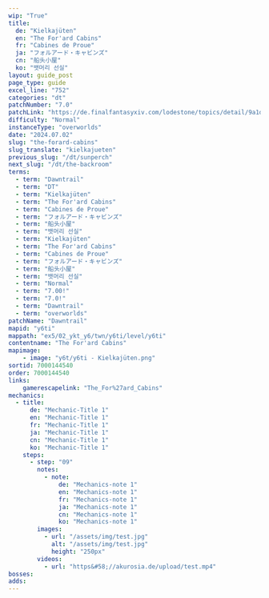 ```yaml
---
wip: "True"
title:
  de: "Kielkajüten"
  en: "The For'ard Cabins"
  fr: "Cabines de Proue"
  ja: "フォルアード・キャビンズ"
  cn: "船头小屋"
  ko: "뱃머리 선실"
layout: guide_post
page_type: guide
excel_line: "752"
categories: "dt"
patchNumber: "7.0"
patchLink: "https://de.finalfantasyxiv.com/lodestone/topics/detail/9a1d2364c6f0fed72a164f3252a59073f7d0c4fc"
difficulty: "Normal"
instanceType: "overworlds"
date: "2024.07.02"
slug: "the-forard-cabins"
slug_translate: "kielkajueten"
previous_slug: "/dt/sunperch"
next_slug: "/dt/the-backroom"
terms:
  - term: "Dawntrail"
  - term: "DT"
  - term: "Kielkajüten"
  - term: "The For'ard Cabins"
  - term: "Cabines de Proue"
  - term: "フォルアード・キャビンズ"
  - term: "船头小屋"
  - term: "뱃머리 선실"
  - term: "Kielkajüten"
  - term: "The For'ard Cabins"
  - term: "Cabines de Proue"
  - term: "フォルアード・キャビンズ"
  - term: "船头小屋"
  - term: "뱃머리 선실"
  - term: "Normal"
  - term: "7.00!"
  - term: "7.0!"
  - term: "Dawntrail"
  - term: "overworlds"
patchName: "Dawntrail"
mapid: "y6ti"
mappath: "ex5/02_ykt_y6/twn/y6ti/level/y6ti"
contentname: "The For'ard Cabins"
mapimage:
    - image: "y6t/y6ti - Kielkajüten.png"
sortid: 7000144540
order: 7000144540
links:
    gamerescapelink: "The_For%27ard_Cabins"
mechanics:
  - title:
      de: "Mechanic-Title 1"
      en: "Mechanic-Title 1"
      fr: "Mechanic-Title 1"
      ja: "Mechanic-Title 1"
      cn: "Mechanic-Title 1"
      ko: "Mechanic-Title 1"
    steps:
      - step: "09"
        notes:
          - note:
              de: "Mechanics-note 1"
              en: "Mechanics-note 1"
              fr: "Mechanics-note 1"
              ja: "Mechanics-note 1"
              cn: "Mechanics-note 1"
              ko: "Mechanics-note 1"
        images:
          - url: "/assets/img/test.jpg"
            alt: "/assets/img/test.jpg"
            height: "250px"
        videos:
          - url: "https&#58;//akurosia.de/upload/test.mp4"
bosses:
adds:
---
```

